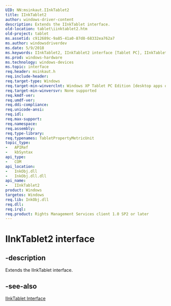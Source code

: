 ```yaml
---
UID: NN:msinkaut.IInkTablet2
title: IInkTablet2
author: windows-driver-content
description: Extends the IInkTablet interface.
old-location: tablet\iinktablet2.htm
old-project: tablet
ms.assetid: c912689c-9a85-41a0-87d8-68332ea762a7
ms.author: windowsdriverdev
ms.date: 5/9/2018
ms.keywords: IInkTablet2, IInkTablet2 interface [Tablet PC], IInkTablet2 interface [Tablet PC],described, c912689c-9a85-41a0-87d8-68332ea762a7, msinkaut/IInkTablet2, tablet.iinktablet2
ms.prod: windows-hardware
ms.technology: windows-devices
ms.topic: interface
req.header: msinkaut.h
req.include-header: 
req.target-type: Windows
req.target-min-winverclnt: Windows XP Tablet PC Edition [desktop apps only]
req.target-min-winversvr: None supported
req.kmdf-ver: 
req.umdf-ver: 
req.ddi-compliance: 
req.unicode-ansi: 
req.idl: 
req.max-support: 
req.namespace: 
req.assembly: 
req.type-library: 
req.typenames: TabletPropertyMetricUnit
topic_type:
-	APIRef
-	kbSyntax
api_type:
-	COM
api_location:
-	InkObj.dll
-	InkObj.dll.dll
api_name:
-	IInkTablet2
product: Windows
targetos: Windows
req.lib: InkObj.dll
req.dll: 
req.irql: 
req.product: Rights Management Services client 1.0 SP2 or later
---
```


# IInkTablet2 interface


## -description



Extends the IInkTablet interface.




## -see-also




<a href="https://msdn.microsoft.com/9a945740-b191-41f5-8b3d-49b7e2d1e463">IInkTablet Interface</a>
 

 

